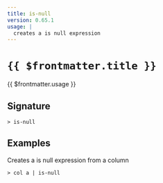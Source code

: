 ```yaml
---
title: is-null
version: 0.65.1
usage: |
  creates a is null expression
---
```


# <code>{{ $frontmatter.title }}</code>

<div style='white-space: pre-wrap;'>{{ $frontmatter.usage }}</div>

## Signature

```> is-null ```

## Examples

Creates a is null expression from a column
```shell
> col a | is-null
```
